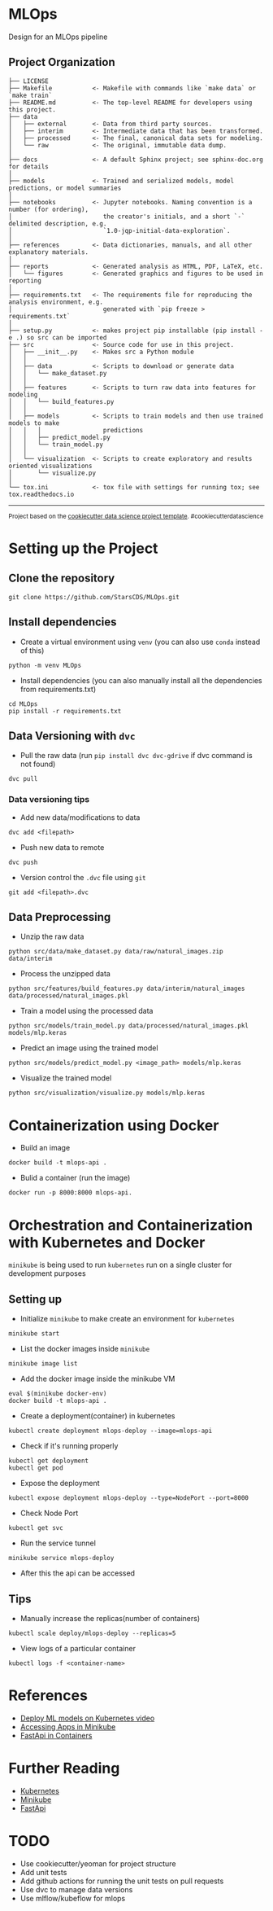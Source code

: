 # MLOps
Design for an MLOps pipeline

Project Organization
------------

    ├── LICENSE
    ├── Makefile           <- Makefile with commands like `make data` or `make train`
    ├── README.md          <- The top-level README for developers using this project.
    ├── data
    │   ├── external       <- Data from third party sources.
    │   ├── interim        <- Intermediate data that has been transformed.
    │   ├── processed      <- The final, canonical data sets for modeling.
    │   └── raw            <- The original, immutable data dump.
    │
    ├── docs               <- A default Sphinx project; see sphinx-doc.org for details
    │
    ├── models             <- Trained and serialized models, model predictions, or model summaries
    │
    ├── notebooks          <- Jupyter notebooks. Naming convention is a number (for ordering),
    │                         the creator's initials, and a short `-` delimited description, e.g.
    │                         `1.0-jqp-initial-data-exploration`.
    │
    ├── references         <- Data dictionaries, manuals, and all other explanatory materials.
    │
    ├── reports            <- Generated analysis as HTML, PDF, LaTeX, etc.
    │   └── figures        <- Generated graphics and figures to be used in reporting
    │
    ├── requirements.txt   <- The requirements file for reproducing the analysis environment, e.g.
    │                         generated with `pip freeze > requirements.txt`
    │
    ├── setup.py           <- makes project pip installable (pip install -e .) so src can be imported
    ├── src                <- Source code for use in this project.
    │   ├── __init__.py    <- Makes src a Python module
    │   │
    │   ├── data           <- Scripts to download or generate data
    │   │   └── make_dataset.py
    │   │
    │   ├── features       <- Scripts to turn raw data into features for modeling
    │   │   └── build_features.py
    │   │
    │   ├── models         <- Scripts to train models and then use trained models to make
    │   │   │                 predictions
    │   │   ├── predict_model.py
    │   │   └── train_model.py
    │   │
    │   └── visualization  <- Scripts to create exploratory and results oriented visualizations
    │       └── visualize.py
    │
    └── tox.ini            <- tox file with settings for running tox; see tox.readthedocs.io


--------

<p><small>Project based on the <a target="_blank" href="https://drivendata.github.io/cookiecutter-data-science/">cookiecutter data science project template</a>. #cookiecutterdatascience</small></p>

# Setting up the Project

## Clone the repository

``` shell
git clone https://github.com/StarsCDS/MLOps.git
```

## Install dependencies

- Create a virtual environment using `venv` (you can also use `conda` instead of this)
``` shell
python -m venv MLOps
```

- Install dependencies (you can also manually install all the dependencies from requirements.txt)
``` shell
cd MLOps
pip install -r requirements.txt
```

## Data Versioning with `dvc`

- Pull the raw data (run `pip install dvc dvc-gdrive` if dvc command is not found)

``` shell
dvc pull
```

### Data versioning tips

- Add new data/modifications to data
``` shell
dvc add <filepath>
```

- Push new data to remote
``` shell
dvc push
```

- Version control the `.dvc` file using `git`
``` shell
git add <filepath>.dvc
```

## Data Preprocessing

- Unzip the raw data
``` shell
python src/data/make_dataset.py data/raw/natural_images.zip data/interim
```

- Process the unzipped data
``` shell
python src/features/build_features.py data/interim/natural_images data/processed/natural_images.pkl
```

- Train a model using the processed data
``` shell
python src/models/train_model.py data/processed/natural_images.pkl models/mlp.keras
```

- Predict an image using the trained model
``` shell
python src/models/predict_model.py <image_path> models/mlp.keras
```

- Visualize the trained model
``` shell
python src/visualization/visualize.py models/mlp.keras
```

# Containerization using Docker

- Build an image
``` shell
docker build -t mlops-api .
```

- Bulid a container (run the image)
``` shell
docker run -p 8000:8000 mlops-api.
```

# Orchestration and Containerization with Kubernetes and Docker

`minikube` is being used to run `kubernetes` run on a single cluster for development purposes

## Setting up
- Initialize `minikube` to make create an environment for `kubernetes`
``` shell
minikube start
```
- List the docker images inside `minikube`
``` shell
minikube image list
```

- Add the docker image inside the minikube VM
``` shell
eval $(minikube docker-env)
docker build -t mlops-api .
```

- Create a deployment(container) in kubernetes
``` shell
kubectl create deployment mlops-deploy --image=mlops-api
```

- Check if it's running properly
``` shell
kubectl get deployment
kubectl get pod
```

- Expose the deployment
``` shell
kubectl expose deployment mlops-deploy --type=NodePort --port=8000
```

- Check Node Port
``` shell
kubectl get svc
```

- Run the service tunnel
``` shell
minikube service mlops-deploy
```

- After this the api can be accessed

## Tips

- Manually increase the replicas(number of containers)
``` shell
kubectl scale deploy/mlops-deploy --replicas=5
```

- View logs of a particular container

``` shell
kubectl logs -f <container-name>
```

# References
- [Deploy ML models on Kubernetes video](https://youtu.be/DQRNt8Diyw4)
- [Accessing Apps in Minikube](https://minikube.sigs.k8s.io/docs/handbook/accessing/)
- [FastApi in Containers](https://fastapi.tiangolo.com/deployment/docker/)

# Further Reading
- [Kubernetes](https://kubernetes.io/docs/home/)
- [Minikube](https://minikube.sigs.k8s.io/docs/start/)
- [FastApi](https://pypi.org/project/fastapi/)

# TODO
- Use cookiecutter/yeoman for project structure
- Add unit tests
- Add github actions for running the unit tests on pull requests
- Use dvc to manage data versions
- Use mlflow/kubeflow for mlops
